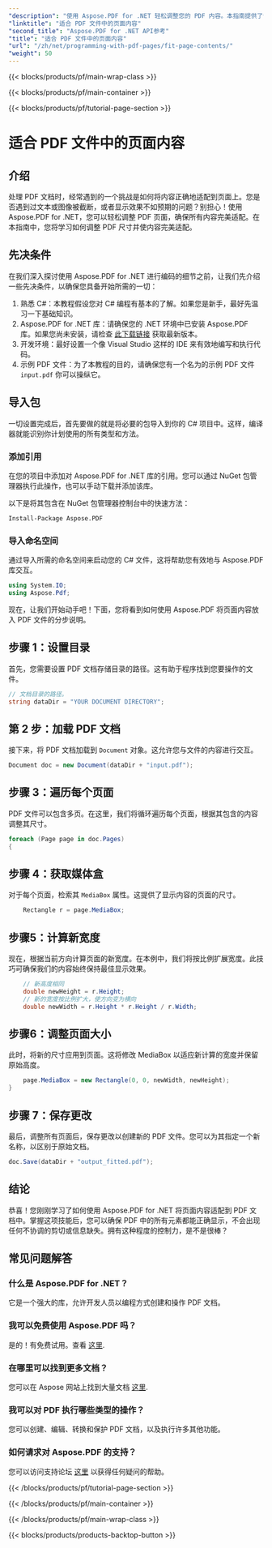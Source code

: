 ```yaml
---
"description": "使用 Aspose.PDF for .NET 轻松调整您的 PDF 内容。本指南提供了详细的分步方法，帮助您实现最佳页面布局。"
"linktitle": "适合 PDF 文件中的页面内容"
"second_title": "Aspose.PDF for .NET API参考"
"title": "适合 PDF 文件中的页面内容"
"url": "/zh/net/programming-with-pdf-pages/fit-page-contents/"
"weight": 50
---
```


{{< blocks/products/pf/main-wrap-class >}}

{{< blocks/products/pf/main-container >}}

{{< blocks/products/pf/tutorial-page-section >}}

# 适合 PDF 文件中的页面内容

## 介绍

处理 PDF 文档时，经常遇到的一个挑战是如何将内容正确地适配到页面上。您是否遇到过文本或图像被截断，或者显示效果不如预期的问题？别担心！使用 Aspose.PDF for .NET，您可以轻松调整 PDF 页面，确保所有内容完美适配。在本指南中，您将学习如何调整 PDF 尺寸并使内容完美适配。

## 先决条件

在我们深入探讨使用 Aspose.PDF for .NET 进行编码的细节之前，让我们先介绍一些先决条件，以确保您具备开始所需的一切：

1. 熟悉 C#：本教程假设您对 C# 编程有基本的了解。如果您是新手，最好先温习一下基础知识。
2. Aspose.PDF for .NET 库：请确保您的 .NET 环境中已安装 Aspose.PDF 库。如果您尚未安装，请检查 [此下载链接](https://releases.aspose.com/pdf/net/) 获取最新版本。
3. 开发环境：最好设置一个像 Visual Studio 这样的 IDE 来有效地编写和执行代码。
4. 示例 PDF 文件：为了本教程的目的，请确保您有一个名为的示例 PDF 文件 `input.pdf` 你可以操纵它。

## 导入包

一切设置完成后，首先要做的就是将必要的包导入到你的 C# 项目中。这样，编译器就能识别你计划使用的所有类型和方法。

### 添加引用

在您的项目中添加对 Aspose.PDF for .NET 库的引用。您可以通过 NuGet 包管理器执行此操作，也可以手动下载并添加该库。

以下是将其包含在 NuGet 包管理器控制台中的快速方法：

```bash
Install-Package Aspose.PDF
```

### 导入命名空间

通过导入所需的命名空间来启动您的 C# 文件，这将帮助您有效地与 Aspose.PDF 库交互。

```csharp
using System.IO;
using Aspose.Pdf;
```

现在，让我们开始动手吧！下面，您将看到如何使用 Aspose.PDF 将页面内容放入 PDF 文件的分步说明。

## 步骤 1：设置目录

首先，您需要设置 PDF 文档存储目录的路径。这有助于程序找到您要操作的文件。

```csharp
// 文档目录的路径。
string dataDir = "YOUR DOCUMENT DIRECTORY";
```

## 第 2 步：加载 PDF 文档

接下来，将 PDF 文档加载到 `Document` 对象。这允许您与文件的内容进行交互。

```csharp
Document doc = new Document(dataDir + "input.pdf");
```

## 步骤 3：遍历每个页面

PDF 文件可以包含多页。在这里，我们将循环遍历每个页面，根据其包含的内容调整其尺寸。

```csharp
foreach (Page page in doc.Pages)
{
```

## 步骤 4：获取媒体盒

对于每个页面，检索其 `MediaBox` 属性。这提供了显示内容的页面的尺寸。

```csharp
    Rectangle r = page.MediaBox;
```

## 步骤5：计算新宽度

现在，根据当前方向计算页面的新宽度。在本例中，我们将按比例扩展宽度。此技巧可确保我们的内容始终保持最佳显示效果。

```csharp
    // 新高度相同
    double newHeight = r.Height;
    // 新的宽度按比例扩大，使方向变为横向
    double newWidth = r.Height * r.Height / r.Width;
```

## 步骤6：调整页面大小

此时，将新的尺寸应用到页面。这将修改 MediaBox 以适应新计算的宽度并保留原始高度。

```csharp
    page.MediaBox = new Rectangle(0, 0, newWidth, newHeight);
}
```

## 步骤 7：保存更改

最后，调整所有页面后，保存更改以创建新的 PDF 文件。您可以为其指定一个新名称，以区别于原始文档。

```csharp
doc.Save(dataDir + "output_fitted.pdf");
```

## 结论

恭喜！您刚刚学习了如何使用 Aspose.PDF for .NET 将页面内容适配到 PDF 文档中。掌握这项技能后，您可以确保 PDF 中的所有元素都能正确显示，不会出现任何不协调的剪切或信息缺失。拥有这种程度的控制力，是不是很棒？

## 常见问题解答

### 什么是 Aspose.PDF for .NET？
它是一个强大的库，允许开发人员以编程方式创建和操作 PDF 文档。

### 我可以免费使用 Aspose.PDF 吗？
是的！有免费试用。查看 [这里](https://releases。aspose.com/).

### 在哪里可以找到更多文档？
您可以在 Aspose 网站上找到大量文档 [这里](https://reference。aspose.com/pdf/net/).

### 我可以对 PDF 执行哪些类型的操作？
您可以创建、编辑、转换和保护 PDF 文档，以及执行许多其他功能。

### 如何请求对 Aspose.PDF 的支持？
您可以访问支持论坛 [这里](https://forum.aspose.com/c/pdf/10) 以获得任何疑问的帮助。

{{< /blocks/products/pf/tutorial-page-section >}}

{{< /blocks/products/pf/main-container >}}

{{< /blocks/products/pf/main-wrap-class >}}

{{< blocks/products/products-backtop-button >}}